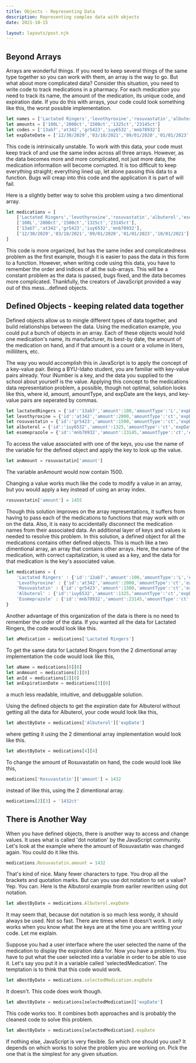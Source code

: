 ```yaml
---
title: Objects - Representing Data
description: Representing complex data with objects
date: 2021-10-15

layout: layouts/post.njk
---
```


## Beyond Arrays

Arrays are wonderful things. If you need to keep several things of the same type together so you can work with them, an array is the way to go. But what about more complicated data? Consider this situation, you need to write code to track medications in a pharmacy. For each medication you need to track its name, the amount of the medication, its unique code, and expiration date. If you do this with arrays, your code could look something like this, the worst possible implementation.

```javascript
let names = ['Lactated Ringers','levothyroxine','rosuvastatin','albuterol','esomeprazole']
let amounts = ['100L','2000ct','1500ct','1325ct','23145ct']
let codes = ['13ab7','at342','gr5423','iuy6532','mnb78932']
let expDateDate = ['12/30/2029','03/18/2021','09/01/2020','01/01/2023','10/01/2021']
```

This code is intrinsically unstable. To work with this data, your code must keep track of and use the same index across all three arrays. However, as the data becomes more and more complicated, not just more data, the medication information will become corrupted. It is too difficult to keep everything straight; everything lined up, let alone passing this data to a function. Bugs will creap into this code and the application it is part of will fail.

Here is a slightly better way to solve this problem using a two dimentional array.

```javascript
let medications = [
	['Lactated Ringers','levothyroxine','rosuvastatin','albuterol','esomeprazole'],
	['100L','2000ct','1500ct','1325ct','23145ct'],
	['13ab7','at342','gr5423','iuy6532','mnb78932'],
	['12/30/2029','03/18/2021','09/01/2020','01/01/2023','10/01/2021']
]
```

This code is more organized, but has the same index and complicatedness problem as the first example, though it is easier to pass the data in this form to a function. However, when writing code using this data, you have to remember the order and indices of all the sub-arrays. This will be a constant problem as the data is passed, bugs fixed, and the data becomes more complicated. Thankfully, the creators of JavaScript provided a way out of this mess...defined objects.

## Defined Objects - keeping related data together

Defined objects allow us to mingle different types of data together, and build relationships between the data. Using the medication example, you could put a bunch of objects in an array. Each of these objects would hold one medication's name, its manufacturer, its best-by date, the amount of the medication on hand, and if that amount is a count or a volume in liters, milliliters, etc.

The way you would accomplish this in JavaScript is to apply the concept of a key-value pair. Being a BYU-Idaho student, you are familiar with key-value pairs already. Your iNumber is a key, and the data you supplied to the school about yourself is the value. Applying this concept to the medications data representation problem, a possible, though not optimal, solution looks like this, where id, amount, amountType, and expDate are the keys, and key-value pairs are seperated by commas.

```javascript
let lactatedRingers = {'id':'13ab7','amount':100,'amountType':'L','expDate':'12/30/2029'}
let levothyroxine = {'id':'at342','amount':2000,'amountType':'ct','expDate':'03/18/2021'}
let rosuvastatin = {'id':'gr5423','amount':1500,'amountType':'ct','expDate':'09/01/2020'}
let albuterol = {'id':'iuy6532','amount':1325,'amountType':'ct','expDate':'01/01/2023'}
let esomeprazole = {'id':'mnb78932','amount':23145,'amountType':'ct','expDate':'10/01/2021'}
```

To access the value associated with one of the keys, you use the name of the variable for the defined object and apply the key to look up the value.

```javascript
let anAmount = rosuvastatin['amount']
```
The variable anAmount would now contain 1500.

Changing a value works much like the code to modify a value in an array, but you would apply a key instead of using an array index.

```javascript
rosuvastatin['amount'] = 1455
```
Though this solution improves on the array representations, it suffers from having to pass each of the medications to functions that may work with or on the data. Also, it is easy to accidentally disconnect the medication names from their associated data. An additional layer of keys and values is needed to resolve this problem. In this solution, a defined object for all the medications contains other defined objects. This is much like a two dimentional array, an array that contains other arrays. Here, the name of the medication, with correct capitalization, is used as a key, and the data for that medication is the key's associated value.

```javascript
let medications = {
	'Lactated Ringers' : {'id':'13ab7','amount':100,'amountType':'L','expDate':'12/30/2029'},
	'Levothyroxine' : {'id':'at342','amount':2000,'amountType':'ct','expDate':'03/18/2021'},
	'Rosuvastatin' : {'id':'gr5423','amount':1500,'amountType':'ct','expDate':'09/01/2020'},
	'Albuterol' : {'id':'iuy6532','amount':1325,'amountType':'ct','expDate':'01/01/2023'},
	'Esomeprazole' : {'id':'mnb78932','amount':23145,'amountType':'ct','expDate':'10/01/2021'}
}
```
Another advantage of this organization of the data is there is no need to remember the order of the data. If you wanted all the data for Lactated Ringers, the code would look like this.

```javascript
let aMedication = medications['Lactated Ringers']
```
To get the same data for Lactated Ringers from the 2 dimentional array implementation the code would look like this,

```javascript
let aName = medications[0][0]
let anAmount = medications[1][0]
let anId = medications[2][0]
let anExpirationDate = medications[3][0]
```
a much less readable, intuitive, and debuggable solution.

Using the defined objects to get the expiration date for Albuterol without getting all the data for Albuterol, your code would look like this,

```javascript
let aBestByDate = medications['Albuterol']['expDate']
```
where getting it using the 2 dimentional array implementation would look like this.
```javascript
let aBestByDate = medications[4][4]
```

To change the amount of Rosuvastatin on hand, the code would look like this,

```javascript
medications['Rosuvastatin']['amount'] = 1432
```
instead of like this, using the 2 dimentional array.

```javascript
medications[2][3] = '1432ct'
```

## There is Another Way

When you have defined objects, there is another way to access and change values. It uses what is called 'dot notation' by the JavaScript community. Let's look at the example where the amount of Rosuvastatin was changed again. You could do it like this.

```javascript
medications.Rosuvastatin.amount = 1432
```
That's kind of nice. Many fewer characters to type. You drop all the brackets and quotation marks. But can you use dot notation to set a value? Yep. You can. Here is the Albutorol example from earlier rewritten using dot notation.

```javascript
let aBestByDate = medications.Albuterol.expDate
```
It may seem that, because dot notation is so much less wordy, it should always be used. Not so fast. There are times when it doesn't work. It only works when you know what the keys are at the time you are writting your code. Let me explain.

Suppose you had a user interface where the user selected the name of the medication to display the expiration data for. Now you have a problem. You have to put what the user selected into a variable in order to be able to use it. Let's say you put it in a variable called 'selectedMedication'. The temptation is to think that this code would work.

```javascript
let aBestByDate = medications.selectedMedication.expDate
```
It doesn't. This code does work though.

```javascript
let aBestByDate = medications[selectedMedication]['expDate']
```
This code works too. It combines both approaches and is probably the cleanest code to solve this problem.
```javascript
let aBestByDate = medications[selectedMedication].expDate
```
If nothing else, JavaScript is very flexible. So which one should you use? It depends on which works to solve the problem you are working on. Pick the one that is the simplest for any given situation.